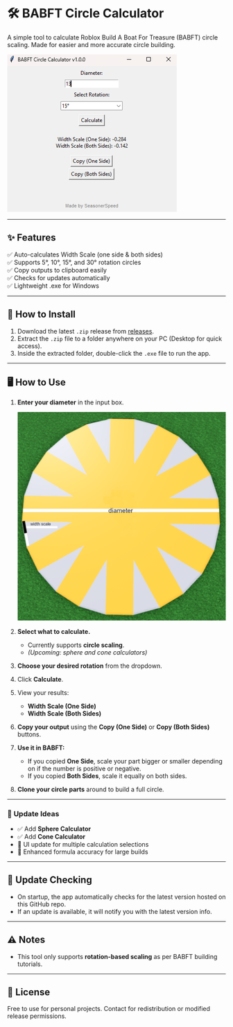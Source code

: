 # 🛠️ BABFT Circle Calculator

A simple tool to calculate Roblox Build A Boat For Treasure (BABFT) circle scaling. Made for easier and more accurate circle building.

![App Preview](https://github.com/SeasonerSpeed/babft-circle-calculator/blob/main/images/preview.png) <!-- If you add a preview image -->

---

## ✨ **Features**

✅ Auto-calculates Width Scale (one side & both sides)  
✅ Supports 5°, 10°, 15°, and 30° rotation circles  
✅ Copy outputs to clipboard easily  
✅ Checks for updates automatically  
✅ Lightweight .exe for Windows

---

## 💾 **How to Install**

1. Download the latest `.zip` release from [releases](https://github.com/SeasonerSpeed/babft-circle-calculator/releases).  
2. Extract the `.zip` file to a folder anywhere on your PC (Desktop for quick access).  
3. Inside the extracted folder, double-click the `.exe` file to run the app.

---

## 🖥️ **How to Use**

1. **Enter your diameter** in the input box.  
   
   ![How to Find Diameter](https://github.com/SeasonerSpeed/babft-circle-calculator/blob/main/images/diameter.png)

2. **Select what to calculate.**  
   - Currently supports **circle scaling**.  
   - *(Upcoming: sphere and cone calculators)*

3. **Choose your desired rotation** from the dropdown.

4. Click **Calculate**.

5. View your results:  
   - **Width Scale (One Side)**  
   - **Width Scale (Both Sides)**

6. **Copy your output** using the **Copy (One Side)** or **Copy (Both Sides)** buttons.

7. **Use it in BABFT:**  
   - If you copied **One Side**, scale your part bigger or smaller depending on if the number is positive or negative.  
   - If you copied **Both Sides**, scale it equally on both sides.

8. **Clone your circle parts** around to build a full circle.

---

### 📝 **Update Ideas**

- ✅ Add **Sphere Calculator**  
- ✅ Add **Cone Calculator**  
- 🔄 UI update for multiple calculation selections  
- 🔄 Enhanced formula accuracy for large builds


---

## 🔄 **Update Checking**

- On startup, the app automatically checks for the latest version hosted on this GitHub repo.  
- If an update is available, it will notify you with the latest version info.

---

## ⚠️ **Notes**

- This tool only supports **rotation-based scaling** as per BABFT building tutorials.  

---

## 📜 **License**

Free to use for personal projects. Contact for redistribution or modified release permissions.
